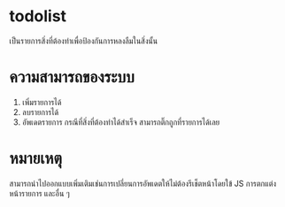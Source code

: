 # todolist
เป็นรายการสิ่งที่ต้องทำเพื่อป้องกันการหลงลืมในสิ่งนั้น

# ความสามารถของระบบ
1. เพิ่มรายการได้ 
2. ลบรายการได้ 
3. อัพเดตรายการ กรณีที่สิ่งที่ต้องทำได้สำเร็จ สามารถติ๊กถูกที่รายการได้เลย

#  หมายเหตุ
  สามารถนำไปออกแบบเพิ่มเติมเช่นการเปลี่ยนการอัพเดตให้ไม่ต้องรีเช็ตหน้าโดยใข้ JS
การตกแต่งหน้ารายการ และอื่น ๆ



